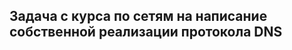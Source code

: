 Задача с курса по сетям на написание собственной реализации протокола DNS
-------------------------------------------------------------------------